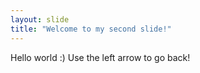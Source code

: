```yaml
---
layout: slide
title: "Welcome to my second slide!"
---
```

Hello world :)
Use the left arrow to go back!

